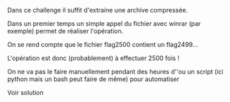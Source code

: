 Dans ce challenge il suffit d'extraine une archive compressée.

Dans un premier temps un simple appel du fichier avec winrar (par exemple) permet de réaliser l'opération.

On se rend compte que le fichier flag2500 contient un flag2499...

L'opération est donc (probablement) à effectuer 2500 fois !

On ne va pas le faire manuellement pendant des heures d''ou un script (ici python mais un bash peut faire de même)
pour automatiser

Voir solution
